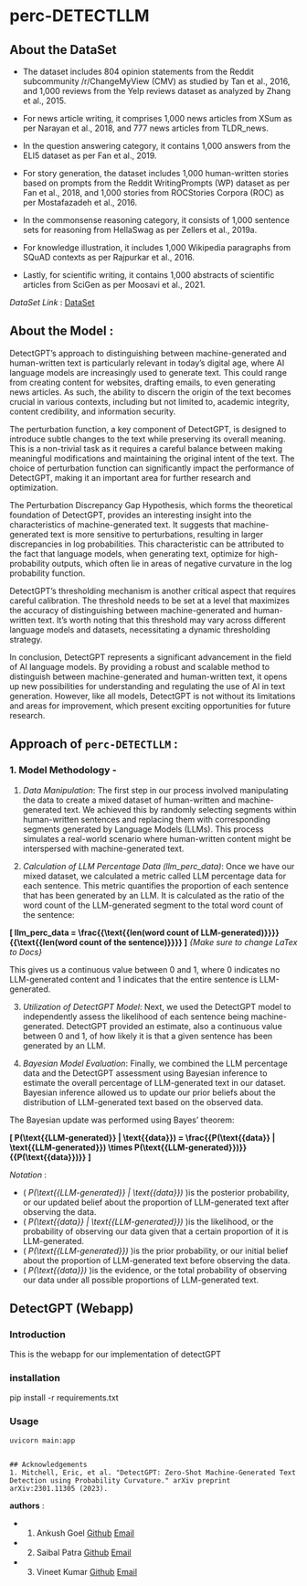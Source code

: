 # perc-DETECTLLM 


## About the DataSet 

* The dataset includes 804 opinion statements from the Reddit subcommunity /r/ChangeMyView (CMV) as studied by Tan et al., 2016, and 1,000 reviews from the Yelp reviews dataset as analyzed by Zhang et al., 2015.

* For news article writing, it comprises 1,000 news articles from XSum as per Narayan et al., 2018, and 777 news articles from TLDR_news.

* In the question answering category, it contains 1,000 answers from the ELI5 dataset as per Fan et al., 2019.

* For story generation, the dataset includes 1,000 human-written stories based on prompts from the Reddit WritingPrompts (WP) dataset as per Fan et al., 2018, and 1,000 stories from ROCStories Corpora (ROC) as per Mostafazadeh et al., 2016.

* In the commonsense reasoning category, it consists of 1,000 sentence sets for reasoning from HellaSwag as per Zellers et al., 2019a.

* For knowledge illustration, it includes 1,000 Wikipedia paragraphs from SQuAD contexts as per Rajpurkar et al., 2016.

* Lastly, for scientific writing, it contains 1,000 abstracts of scientific articles from SciGen as per Moosavi et al., 2021.

*DataSet Link* : [DataSet](https://drive.google.com/file/d/1Js1XhJjIaULrffQd3eZ7UK2q9RGXQjPd/view?usp=drive_link)



## About the Model : 

DetectGPT’s approach to distinguishing between machine-generated and human-written text is particularly relevant in today’s digital age, where AI language models are increasingly used to generate text. This could range from creating content for websites, drafting emails, to even generating news articles. As such, the ability to discern the origin of the text becomes crucial in various contexts, including but not limited to, academic integrity, content credibility, and information security.

The perturbation function, a key component of DetectGPT, is designed to introduce subtle changes to the text while preserving its overall meaning. This is a non-trivial task as it requires a careful balance between making meaningful modifications and maintaining the original intent of the text. The choice of perturbation function can significantly impact the performance of DetectGPT, making it an important area for further research and optimization.

The Perturbation Discrepancy Gap Hypothesis, which forms the theoretical foundation of DetectGPT, provides an interesting insight into the characteristics of machine-generated text. It suggests that machine-generated text is more sensitive to perturbations, resulting in larger discrepancies in log probabilities. This characteristic can be attributed to the fact that language models, when generating text, optimize for high-probability outputs, which often lie in areas of negative curvature in the log probability function.

DetectGPT’s thresholding mechanism is another critical aspect that requires careful calibration. The threshold needs to be set at a level that maximizes the accuracy of distinguishing between machine-generated and human-written text. It’s worth noting that this threshold may vary across different language models and datasets, necessitating a dynamic thresholding strategy.

In conclusion, DetectGPT represents a significant advancement in the field of AI language models. By providing a robust and scalable method to distinguish between machine-generated and human-written text, it opens up new possibilities for understanding and regulating the use of AI in text generation. However, like all models, DetectGPT is not without its limitations and areas for improvement, which present exciting opportunities for future research.


## Approach of `perc-DETECTLLM` : 

### 1. Model Methodology - 

1. *Data Manipulation*: The first step in our process involved manipulating the data to create a mixed dataset of human-written and machine-generated text. We achieved this by randomly selecting segments within human-written sentences and replacing them with corresponding segments generated by Language Models (LLMs). This process simulates a real-world scenario where human-written content might be interspersed with machine-generated text.

2. *Calculation of LLM Percentage Data (llm_perc_data)*: Once we have our mixed dataset, we calculated a metric called LLM percentage data for each sentence. This metric quantifies the proportion of each sentence that has been generated by an LLM. It is calculated as the ratio of the word count of the LLM-generated segment to the total word count of the sentence: 

**[ llm_perc_data = \frac{{\text{{len(word count of LLM-generated)}}}}{{\text{{len(word count of the sentence)}}}} ]**
                                  *{Make sure to change LaTex to Docs}*

This gives us a continuous value between 0 and 1, where 0 indicates no LLM-generated content and 1 indicates that the entire sentence is LLM-generated.

3. *Utilization of DetectGPT Model*: Next, we used the DetectGPT model to independently assess the likelihood of each sentence being machine-generated. DetectGPT provided an estimate, also a continuous value between 0 and 1, of how likely it is that a given sentence has been generated by an LLM.

4. *Bayesian Model Evaluation*: Finally, we combined the LLM percentage data and the DetectGPT assessment using Bayesian inference to estimate the overall percentage of LLM-generated text in our dataset. Bayesian inference allowed us to update our prior beliefs about the distribution of LLM-generated text based on the observed data.

The Bayesian update was performed using Bayes’ theorem:

**[ P(\text{{LLM-generated}} | \text{{data}}) = \frac{{P(\text{{data}} | \text{{LLM-generated}}) \times P(\text{{LLM-generated}})}}{{P(\text{{data}})}} ]**

*Notation* : 
* ( *P(\text{{LLM-generated}} | \text{{data}})* )is the posterior probability, or our updated belief about the proportion of LLM-generated text after observing the data.
* ( *P(\text{{data}} | \text{{LLM-generated}})* )is the likelihood, or the probability of observing our data given that a certain proportion of it is LLM-generated.
* ( *P(\text{{LLM-generated}})* )is the prior probability, or our initial belief about the proportion of LLM-generated text before observing the data.
* ( *P(\text{{data}})* )is the evidence, or the total probability of observing our data under all possible proportions of LLM-generated text.



## DetectGPT (Webapp)

### Introduction
This is the webapp for our implementation of detectGPT

### installation
pip install -r requirements.txt

### Usage

``` 4d
uvicorn main:app
```

```

## Acknowledgements
1. Mitchell, Eric, et al. "DetectGPT: Zero-Shot Machine-Generated Text Detection using Probability Curvature." arXiv preprint arXiv:2301.11305 (2023).

```

**authors** : 

* 1. Ankush Goel [Github](https://github.com/AnkushGoel251) [Email](ankushgoel253@gmail.com)
* 2. Saibal Patra [Github](https://github.com/SaibalPatraDS) [Email](saibal.patra.2001@gmail.com)
* 3. Vineet Kumar [Github](https://github.com/krvneet) [Email](krvinay9250@gmail.com)